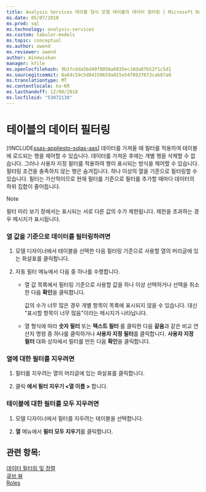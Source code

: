```yaml
---
title: Analysis Services 테이블 형식 모델 테이블의 데이터 필터링 | Microsoft Docs
ms.date: 05/07/2018
ms.prod: sql
ms.technology: analysis-services
ms.custom: tabular-models
ms.topic: conceptual
ms.author: owend
ms.reviewer: owend
author: minewiskan
manager: kfile
ms.openlocfilehash: 9b1fcdda5bd49f8056a6035ec10da8fb52f1c5d1
ms.sourcegitcommit: 8a64c59c5d84150659a015e54f8937673cab87a0
ms.translationtype: MT
ms.contentlocale: ko-KR
ms.lasthandoff: 12/08/2018
ms.locfileid: "53072130"
---
```

# <a name="filter-data-in-a-table"></a>테이블의 데이터 필터링 
[!INCLUDE[ssas-appliesto-sqlas-aas](../../includes/ssas-appliesto-sqlas-aas.md)]
  데이터를 가져올 때 필터를 적용하여 테이블에 로드되는 행을 제어할 수 있습니다. 데이터를 가져온 후에는 개별 행을 삭제할 수 없습니다. 그러나 사용자 지정 필터를 적용하여 행이 표시되는 방식을 제어할 수 있습니다. 필터링 조건을 충족하지 않는 행은 숨겨집니다. 하나 이상의 열을 기준으로 필터링할 수 있습니다. 필터는 가산적이므로 현재 필터를 기준으로 필터를 추가할 때마다 데이터의 하위 집합이 줄어듭니다.  
  
> [!NOTE]  
>  필터 미리 보기 창에서는 표시되는 서로 다른 값의 수가 제한됩니다. 제한을 초과하는 경우 메시지가 표시됩니다.  
  
### <a name="to-filter-data-based-on-column-values"></a>열 값을 기준으로 데이터를 필터링하려면  
  
1.  모델 디자이너에서 테이블을 선택한 다음 필터링 기준으로 사용할 열의 머리글에 있는 화살표를 클릭합니다.  
  
2.  자동 필터 메뉴에서 다음 중 하나를 수행합니다.  
  
    -   열 값 목록에서 필터링 기준으로 사용할 값을 하나 이상 선택하거나 선택을 취소한 다음 **확인**을 클릭합니다.  
  
         값의 수가 너무 많은 경우 개별 항목이 목록에 표시되지 않을 수 있습니다. 대신 "표시할 항목이 너무 많음"이라는 메시지가 나타납니다.  
  
    -   열 형식에 따라 **숫자 필터** 또는 **텍스트 필터** 를 클릭한 다음 **같음**과 같은 비교 연산자 명령 중 하나를 클릭하거나 **사용자 지정 필터**를 클릭합니다. **사용자 지정 필터** 대화 상자에서 필터를 만든 다음 **확인**을 클릭합니다.  
  
### <a name="to-clear-a-filter-for-a-column"></a>열에 대한 필터를 지우려면  
  
1.  필터를 지우려는 열의 머리글에 있는 화살표를 클릭합니다.  
  
2.  클릭 **에서 필터 지우기 \<열 이름 >** 합니다.  
  
### <a name="to-clear-all-filters-for-a-table"></a>테이블에 대한 필터를 모두 지우려면  
  
1.  모델 디자이너에서 필터를 지우려는 테이블을 선택합니다.  
  
2.  **열** 메뉴에서 **필터 모두 지우기**를 클릭합니다.  
  
## <a name="see-also"></a>관련 항목:  
 [데이터 필터링 및 정렬](http://msdn.microsoft.com/library/55ebd7a6-2458-4398-911f-fcfeb2413f1b)   
 [큐브 뷰](../../analysis-services/tabular-models/perspectives-ssas-tabular.md)   
 [Roles](../../analysis-services/tabular-models/roles-ssas-tabular.md)  
  
  
